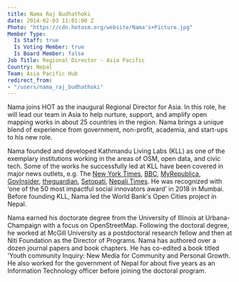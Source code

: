 ```yaml
---
title: Nama Raj Budhathoki
date: 2014-02-03 11:01:00 Z
Photo: "https://cdn.hotosm.org/website/Nama's+Picture.jpg"
Member Type:
  Is Staff: true
  Is Voting Member: true
  Is Board Member: false
Job Title: Regional Director - Asia Pacific
Country: Nepal
Team: Asia Pacific Hub
redirect_from:
- "/users/nama_raj_budhathoki"
---
```


Nama joins HOT as the inaugural Regional Director for Asia. In this role, he will lead our team in Asia to help nurture, support, and amplify open mapping works in about 25 countries in the region. Nama brings a unique blend of experience from government, non-profit, academia, and start-ups to his new role.

Nama founded and developed Kathmandu Living Labs (KLL) as one of the exemplary institutions working in the areas of OSM, open data, and civic tech. Some of the works he successfully led at KLL have been covered in major news outlets, e.g. The [New York Times](http://www.nytimes.com/2015/05/02/world/asia/3-ways-nepalis-are-using-crowdsourcing-to-aid-in-quake-relief.html?_r=0), [BBC](http://www.bbc.com/news/world-asia-32603870), [MyRepublica](http://archive.myrepublica.com/2015-16/the-week/story/43132/banking-on-data.html), [GovInsider](https://govinsider.asia/inclusive-gov/nama-budhathoki-kathmandu-living-labs-earthquake-digital-transformation/), [theguardian](https://www.theguardian.com/global-development-professionals-network/2016/apr/25/could-mapping-tech-revolutionise-disaster-response), [Setopati](http://setopati.com/bichar/27922/), [Nepali Times](http://nepalitimes.com/article/nation/data-mapping-the-aftermath-of-earthquake%2C2218). He was recognized with ‘one of the 50 most impactful social innovators award’ in 2018 in Mumbai. Before founding KLL, Nama led the World Bank's Open Cities project in Nepal.

Nama earned his doctorate degree from the University of Illinois at Urbana-Champaign with a focus on OpenStreetMap. Following the doctoral degree, he worked at McGill University as a postdoctoral research fellow and then at Niti Foundation as the Director of Programs. Nama has authored over a dozen journal papers and book chapters. He has co-edited a book titled 'Youth community Inquiry: New Media for Community and Personal Growth. He also worked for the government of Nepal for about five years as an Information Technology officer before joining the doctoral program.
